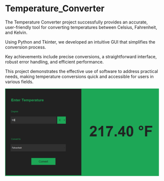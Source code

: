 # Temperature_Converter
The Temperature Converter project successfully provides an accurate, user-friendly tool for converting temperatures between Celsius, Fahrenheit, and Kelvin.​

Using Python and Tkinter, we developed an intuitive GUI that simplifies the conversion process.​

Key achievements include precise conversions, a straightforward interface, robust error handling, and efficient performance.​

This project demonstrates the effective use of software to address practical needs, making temperature conversions quick and accessible for users in various fields.


![image alt](https://github.com/Vansh-2604/Temperature_Converter/blob/main/Screenshot%202024-10-28%20211037.png?raw=true)
